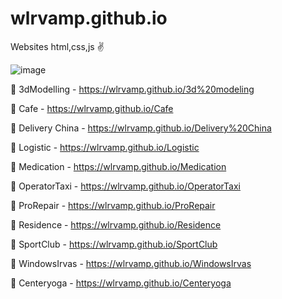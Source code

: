 # wlrvamp.github.io
Websites html,css,js ✌️

![image](https://user-images.githubusercontent.com/114379657/233634682-cd38c1c2-bd5e-436a-817d-ffa7a1feb9c0.png)

👀 3dModelling - https://wlrvamp.github.io/3d%20modeling

👀 Cafe - https://wlrvamp.github.io/Cafe

👀 Delivery China - https://wlrvamp.github.io/Delivery%20China

👀 Logistic - https://wlrvamp.github.io/Logistic

👀 Medication - https://wlrvamp.github.io/Medication

👀 OperatorTaxi - https://wlrvamp.github.io/OperatorTaxi

👀 ProRepair - https://wlrvamp.github.io/ProRepair

👀 Residence - https://wlrvamp.github.io/Residence

👀 SportClub - https://wlrvamp.github.io/SportClub

👀 WindowsIrvas - https://wlrvamp.github.io/WindowsIrvas

👀 Centeryoga - https://wlrvamp.github.io/Centeryoga

